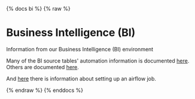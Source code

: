 
{% docs bi %}
{% raw %}

# Business Intelligence (BI)
Information from our Business Intelligence (BI) environment

Many of the BI source tables' automation information is documented
[here](https://aaalife-data.atlassian.net/wiki/spaces/HAN/pages/11184799777/Data+Engineering+Automated+Tables+2021).
Others are documented [here](https://aaalife-data.atlassian.net/wiki/spaces/HAN/pages/10645504050/Premiumproduction+ETL+from+DM1+to+JIM+data+platform).

And [here](https://aaalife-data.atlassian.net/wiki/spaces/HAN/pages/10759045127/Leadsource+self+service+automation)
there is information about setting up an airflow job.

{% endraw %}
{% enddocs %}
